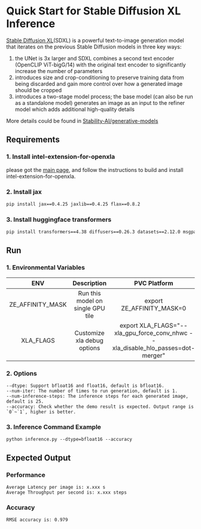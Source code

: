 # Quick Start for Stable Diffusion XL Inference

[Stable Diffusion XL](https://arxiv.org/abs/2307.01952)(SDXL) is a powerful text-to-image generation model that iterates on the previous Stable Diffusion models in three key ways:

1. the UNet is 3x larger and SDXL combines a second text encoder (OpenCLIP ViT-bigG/14) with the original text encoder to significantly increase the number of parameters
2. introduces size and crop-conditioning to preserve training data from being discarded and gain more control over how a generated image should be cropped
3. introduces a two-stage model process; the base model (can also be run as a standalone model) generates an image as an input to the refiner model which adds additional high-quality details

More details could be found in [Stability-AI/generative-models](https://github.com/Stability-AI/generative-models)

## Requirements

### 1. Install intel-extension-for-openxla

please got the [main page](https://github.com/intel/intel-extension-for-openxla/blob/main/README.md#build-and-install), and follow the instructions to build and install intel-extension-for-openxla.

### 2. Install jax
```bash
pip install jax==0.4.25 jaxlib==0.4.25 flax==0.8.2
```
### 3. Install huggingface transformers

```bash
pip install transformers==4.38 diffusers==0.26.3 datasets==2.12.0 msgpack==1.0.7
```
## Run

### 1. Environmental Variables

| **ENV** | **Description** | **PVC Platform** | **ATSM/DG2 Platform** | 
| :---: | :---: | :---: |:---: |
| ZE_AFFINITY_MASK | Run this model on single GPU tile |export ZE_AFFINITY_MASK=0 | export ZE_AFFINITY_MASK=0 |
| XLA_FLAGS | Customize xla debug options | export XLA_FLAGS="--xla_gpu_force_conv_nhwc --xla_disable_hlo_passes=dot-merger" | export XLA_FLAGS="--xla_gpu_force_conv_nhwc --xla_disable_hlo_passes=dot-merger" |

### 2. Options

```
--dtype: Support bfloat16 and float16, default is bfloat16.
--num-iter: The number of times to run generation, default is 1.
--num-inference-steps: The inference steps for each generated image, default is 25.
--accuracy: Check whether the demo result is expected. Output range is `0`~`1`, higher is better.
```

### 3. Inference Command Example

```shell
python inference.py --dtype=bfloat16 --accuracy
```

## Expected Output

### Performance
```
Average Latency per image is: x.xxx s
Average Throughput per second is: x.xxx steps
```

### Accuracy
```
RMSE accuracy is: 0.979
```
